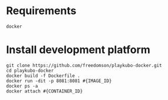 # Requirements
```
docker
```

# Install development platform 
```
git clone https://github.com/freedomson/playkubo-docker.git
cd playkubo-docker
docker build -f Dockerfile .
docker run -dit -p 8081:8081 #{IMAGE_ID}
docker ps -a
docker attach #{CONTAINER_ID}
```
